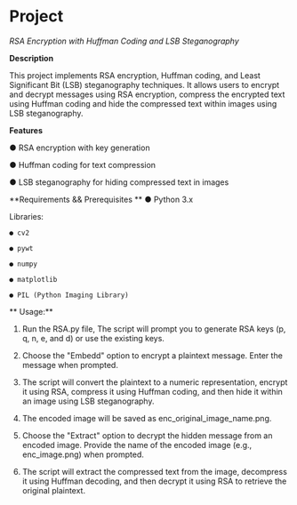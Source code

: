 # Project
*RSA Encryption with Huffman Coding and LSB Steganography*

**Description**


This project implements RSA encryption, Huffman coding, and Least Significant Bit (LSB) steganography techniques. 
It allows users to encrypt and decrypt messages using RSA encryption, compress the encrypted text using Huffman coding and hide the compressed text within images using LSB steganography.

**Features**



●  RSA encryption with key generation


●  Huffman coding for text compression


●  LSB steganography for hiding compressed text in images


**Requirements && Prerequisites **
●  Python 3.x

Libraries:

    ● cv2
    
    ● pywt
    
    ● numpy
    
    ● matplotlib
    
    ● PIL (Python Imaging Library)
   
   ** Usage:**

1. Run the RSA.py file, The script will prompt you to generate RSA keys (p, q, n, e, and d) or use the existing keys.

2. Choose the "Embedd" option to encrypt a plaintext message. Enter the message when prompted.

3. The script will convert the plaintext to a numeric representation, encrypt it using RSA, compress it using Huffman coding, and then hide it within an image using LSB steganography.

4. The encoded image will be saved as enc_original_image_name.png.

5. Choose the "Extract" option to decrypt the hidden message from an encoded image. Provide the name of the encoded image (e.g., enc_image.png) when prompted.

6. The script will extract the compressed text from the image, decompress it using Huffman decoding, and then decrypt it using RSA to retrieve the original plaintext.
    
